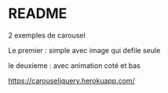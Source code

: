 # README

2 exemples de carousel

Le premier : simple avec image qui defile seule

le deuxieme : avec animation coté et bas

https://carouseljquery.herokuapp.com/

